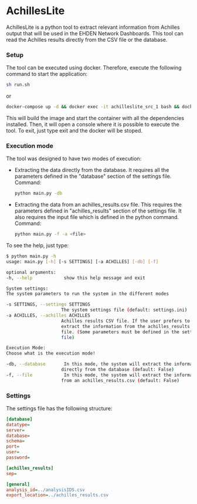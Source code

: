 # AchillesLite
AchillesLite is a python tool to extract relevant information from Achilles output that will be used in the EHDEN Network Dashboards. This tool can read the Achilles results directly from the CSV file or the database.

### Setup
The tool can be executed using docker. Therefore, execute the following command to start the application:

```bash
sh run.sh 
```

or 

```bash
docker-compose up -d && docker exec -it achilleslite_src_1 bash && docker-compose down
```

This will build the image and start the container with all the dependencies installed. Then, it will open a console where it is possible to execute the tool. To exit, just type exit and the docker will be stoped.

### Execution mode

The tool was designed to have two modes of execution: 
-  Extracting the data directly from the database. It requires all the parameters defined in the "database" section of the settings file. Command:
   ```bash
   python main.py -db
   ```
- Extracting the data from an achilles_results.csv file. This requires the parameters defined in "achilles_results" section of the settings file. It also requires the input file which is defined in the python command. Command:
   ```bash
   python main.py -f -a <file>
   ```
  
To see the help, just type:
   ```bash
   $ python main.py -h
usage: main.py [-h] [-s SETTINGS] [-a ACHILLES] [-db] [-f]

optional arguments:
  -h, --help            show this help message and exit

System settings:
  The system parameters to run the system in the different modes

  -s SETTINGS, --settings SETTINGS
                        The system settings file (default: settings.ini)
  -a ACHILLES, --achilles ACHILLES
                        Achilles results CSV file. If the user prefers to
                        extract the information from the achilles_results.csv
                        file. (Some parameters must be defined in the settings
                        file)

Execution Mode:
  Choose what is the execution mode!

  -db, --database       In this mode, the system will extract the information
                        directly from the database (default: False)
  -f, --file            In this mode, the system will extract the information
                        from an achilles_results.csv (default: False)

   ```


### Settings
The settings file has the following structure:
```ini
[database]
datatype=
server=
database=
schema=
port=
user=
password=

[achilles_results]
sep=

[general]
analysis_id=../analysisIDS.csv
export_location=../achilles_results.csv
```

